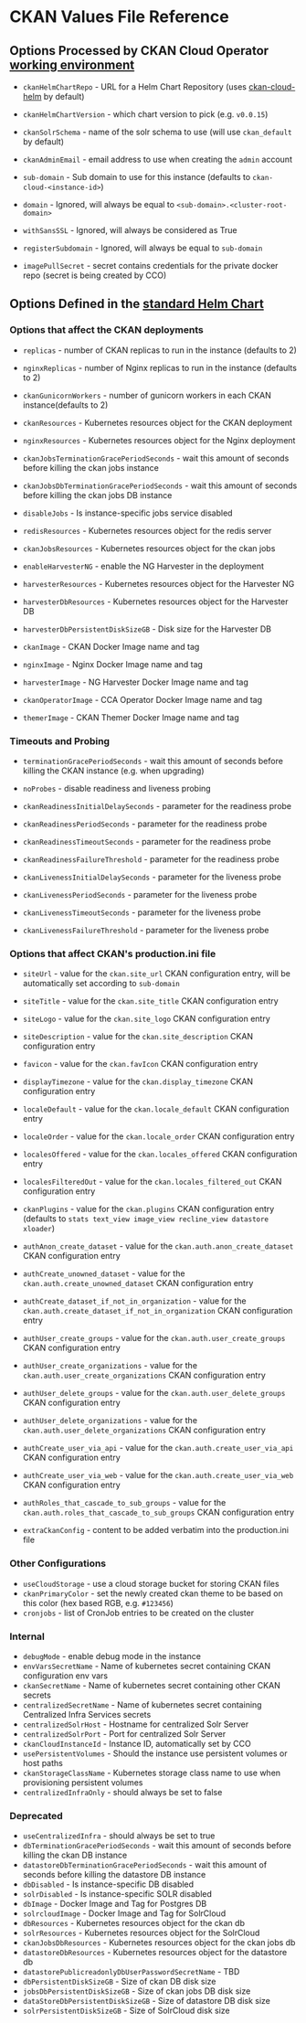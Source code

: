 # CKAN Values File Reference

## Options Processed by CKAN Cloud Operator [working environment](./WORKING-ENVIRONMENT.md)

- `ckanHelmChartRepo` - URL for a Helm Chart Repository (uses [ckan-cloud-helm](https://github.com/ViderumGlobal/ckan-cloud-helm/tree/master/charts_repository) by default)
- `ckanHelmChartVersion` - which chart version to pick (e.g. `v0.0.15`)

- `ckanSolrSchema` - name of the solr schema to use (will use `ckan_default` by default)
- `ckanAdminEmail` - email address to use when creating the `admin` account 

- `sub-domain` - Sub domain to use for this instance (defaults to `ckan-cloud-<instance-id>`)

- `domain` - Ignored, will always be equal to `<sub-domain>.<cluster-root-domain>`
- `withSansSSL` - Ignored, will always be considered as True
- `registerSubdomain` - Ignored, will always be equal to `sub-domain`

- `imagePullSecret` - secret contains credentials for the private docker repo (secret is being created by CCO)


## Options Defined in the [standard Helm Chart](https://github.com/ViderumGlobal/ckan-cloud-helm/tree/master/ckan)

### Options that affect the CKAN deployments

- `replicas` - number of CKAN replicas to run in the instance (defaults to 2)
- `nginxReplicas` - number of Nginx replicas to run in the instance (defaults to 2)
- `ckanGunicornWorkers` - number of gunicorn workers in each CKAN instance(defaults to 2)
- `ckanResources` - Kubernetes resources object for the CKAN deployment
- `nginxResources` - Kubernetes resources object for the Nginx deployment
- `ckanJobsTerminationGracePeriodSeconds` - wait this amount of seconds before killing the ckan jobs instance
- `ckanJobsDbTerminationGracePeriodSeconds` - wait this amount of seconds before killing the ckan jobs DB instance
- `disableJobs` - Is instance-specific jobs service disabled
- `redisResources` - Kubernetes resources object for the redis server
- `ckanJobsResources` - Kubernetes resources object for the ckan jobs

- `enableHarvesterNG` - enable the NG Harvester in the deployment
- `harvesterResources` - Kubernetes resources object for the Harvester NG
- `harvesterDbResources` - Kubernetes resources object for the Harvester DB
- `harvesterDbPersistentDiskSizeGB` - Disk size for the Harvester DB

- `ckanImage` - CKAN Docker Image name and tag
- `nginxImage` - Nginx Docker Image name and tag
- `harvesterImage` - NG Harvester Docker Image name and tag
- `ckanOperatorImage` - CCA Operator Docker Image name and tag
- `themerImage` - CKAN Themer Docker Image name and tag

### Timeouts and Probing

- `terminationGracePeriodSeconds` - wait this amount of seconds before killing the CKAN instance (e.g. when upgrading)
- `noProbes` - disable readiness and liveness probing

- `ckanReadinessInitialDelaySeconds` - parameter for the readiness probe
- `ckanReadinessPeriodSeconds` - parameter for the readiness probe
- `ckanReadinessTimeoutSeconds` - parameter for the readiness probe
- `ckanReadinessFailureThreshold` - parameter for the readiness probe

- `ckanLivenessInitialDelaySeconds` - parameter for the liveness probe
- `ckanLivenessPeriodSeconds` - parameter for the liveness probe
- `ckanLivenessTimeoutSeconds` - parameter for the liveness probe
- `ckanLivenessFailureThreshold` - parameter for the liveness probe

### Options that affect CKAN's production.ini file

- `siteUrl` - value for the `ckan.site_url` CKAN configuration entry, will be automatically set according to `sub-domain`
- `siteTitle` - value for the `ckan.site_title` CKAN configuration entry
- `siteLogo` - value for the `ckan.site_logo` CKAN configuration entry
- `siteDescription` - value for the `ckan.site_description` CKAN configuration entry
- `favicon` - value for the `ckan.favIcon` CKAN configuration entry

- `displayTimezone` - value for the `ckan.display_timezone` CKAN configuration entry
- `localeDefault` - value for the `ckan.locale_default` CKAN configuration entry
- `localeOrder` - value for the `ckan.locale_order` CKAN configuration entry
- `localesOffered` - value for the `ckan.locales_offered` CKAN configuration entry
- `localesFilteredOut` - value for the `ckan.locales_filtered_out` CKAN configuration entry

- `ckanPlugins` - value for the `ckan.plugins` CKAN configuration entry (defaults to `stats text_view image_view recline_view datastore xloader`)

- `authAnon_create_dataset` - value for the `ckan.auth.anon_create_dataset` CKAN configuration entry
- `authCreate_unowned_dataset` - value for the `ckan.auth.create_unowned_dataset` CKAN configuration entry
- `authCreate_dataset_if_not_in_organization` - value for the `ckan.auth.create_dataset_if_not_in_organization` CKAN configuration entry
- `authUser_create_groups` - value for the `ckan.auth.user_create_groups` CKAN configuration entry
- `authUser_create_organizations` - value for the `ckan.auth.user_create_organizations` CKAN configuration entry
- `authUser_delete_groups` - value for the `ckan.auth.user_delete_groups` CKAN configuration entry
- `authUser_delete_organizations` - value for the `ckan.auth.user_delete_organizations` CKAN configuration entry
- `authCreate_user_via_api` - value for the `ckan.auth.create_user_via_api` CKAN configuration entry
- `authCreate_user_via_web` - value for the `ckan.auth.create_user_via_web` CKAN configuration entry
- `authRoles_that_cascade_to_sub_groups` - value for the `ckan.auth.roles_that_cascade_to_sub_groups` CKAN configuration entry

- `extraCkanConfig` - content to be added verbatim into the production.ini file

### Other Configurations

- `useCloudStorage` - use a cloud storage bucket for storing CKAN files
- `ckanPrimaryColor` - set the newly created ckan theme to be based on this color (hex based RGB, e.g. `#123456`)
- `cronjobs` - list of CronJob entries to be created on the cluster

### Internal 

- `debugMode` - enable debug mode in the instance 
- `envVarsSecretName` - Name of kubernetes secret containing CKAN configuration env vars
- `ckanSecretName` - Name of kubernetes secret containing other CKAN secrets
- `centralizedSecretName` - Name of kubernetes secret containing Centralized Infra Services secrets
- `centralizedSolrHost` - Hostname for centralized Solr Server 
- `centralizedSolrPort` - Port for centralized Solr Server
- `ckanCloudInstanceId` - Instance ID, automatically set by CCO
- `usePersistentVolumes` - Should the instance use persistent volumes or host paths
- `ckanStorageClassName` - Kubernetes storage class name to use when provisioning persistent volumes
- `centralizedInfraOnly` - should always be set to false

### Deprecated

- `useCentralizedInfra` - should always be set to true
- `dbTerminationGracePeriodSeconds` - wait this amount of seconds before killing the ckan DB instance
- `datastoreDbTerminationGracePeriodSeconds` - wait this amount of seconds before killing the datastore DB instance
- `dbDisabled` - Is instance-specific DB disabled
- `solrDisabled` - Is instance-specific SOLR disabled
- `dbImage` - Docker Image and Tag for Postgres DB
- `solrcloudImage` - Docker Image and Tag for SolrCloud
- `dbResources` - Kubernetes resources object for the ckan db
- `solrResources` - Kubernetes resources object for the SolrCloud
- `ckanJobsDbResources` - Kubernetes resources object for the ckan jobs db
- `datastoreDbResources` - Kubernetes resources object for the datastore db
- `datastorePublicreadonlyDbUserPasswordSecretName` - TBD
- `dbPersistentDiskSizeGB` - Size of ckan DB disk size
- `jobsDbPersistentDiskSizeGB` - Size of ckan jobs DB disk size
- `dataStoreDbPersistentDiskSizeGB` - Size of datastore DB disk size
- `solrPersistentDiskSizeGB` - Size of SolrCloud disk size

